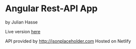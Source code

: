 # Angular Rest-API App
by Julian Hasse

Live version [here](https://ecstatic-sammet-693cc5.netlify.com/) 

API provided by http://jsonplaceholder.com
Hosted on Netlify
